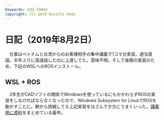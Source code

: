 ```yaml
---
Keywords: 日記,SGWeb
Copyright: (C) 2019 Ryuichi Ueda
---
```


# 日記（2019年8月2日）

　仕事はベトナムと台湾からのお客様相手の集中講義で1コマ分実習。適当英語。半年ぶりに英語話したのに上達してた。意味不明。そして後期の実習のため、下記のWSLへのROSインストール。

## WSL + ROS

　2年生がCADソフトの関係でWindowsを使っているにもかかわらずROSの実習をしなければならなくなったので、Windows Subsystem for LinuxでROSを動かすことに。朝から挑戦してえ上記実習をはさんで夕方にうまくいった。[講義用に資料](https://ryuichiueda.github.io/manipulator_practice_b3/lesson1.html#/1)をまとめている最中。
